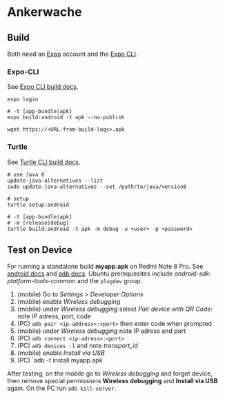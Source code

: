 # Ankerwache

## Build

Both need an [Expo](https://expo.dev/) account and the [Expo CLI](https://docs.expo.dev/workflow/expo-cli/).

### Expo-CLI

See [Expo CLI build docs](https://docs.expo.dev/classic/building-standalone-apps/).

```
expo login

# -t [app-bundle|apk]
expo build:android -t apk --no-publish

wget https://<URL-from-build-logs>.apk
```

### Turtle

See [Turtle CLI build docs](https://docs.expo.dev/classic/turtle-cli/#turtle-cli).

```
# use Java 8
update-java-alternatives --list
sudo update-java-alternatives --set /path/to/java/version8

# setup
turtle setup:android

# -t [app-bundle|apk]
# -m [release|debug]
turtle build:android -t apk -m debug -u <user> -p <password>
```

## Test on Device

For running a standalone build **myapp.apk** on Redmi Note 8 Pro.
See [android docs](https://developer.android.com/studio/run/device#device-developer-options) and [adb docs](https://developer.android.com/studio/command-line/adb).
Ubuntu prerequesites include _android-sdk-platform-tools-common_ and the `plugdev` group.

1. (mobile) Go to _Settings_ > _Developer Options_
1. (mobile) enable _Wireless debugging_
1. (mobile) under _Wireless debugging_ select _Pair device with QR Code_: note IP adress, port, code
1. (PC) `adb pair <ip-address>:<port>` then enter code when prompted
1. (mobile) under _Wireless debugging_ note IP adress and port
1. (PC) `adb connect <ip-adress>:<port>`
1. (PC) `adb devices -l` and note _transport_id_
1. (mobile) enable _Install via USB_
1. (PC) `adb -t <transport-id> install myapp.apk

After testing,
on the mobile go to _Wireless debugging_ and forget device,
then remove special permissions **Wireless debugging** and **Install via USB** again.
On the PC run `adb kill-server`.
